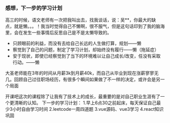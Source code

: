 ### 感想，下一步的学习计划
高三的时候，语文老师有一次把我叫出去，找我谈话，说：吴**，你最大的缺点，就是懒。。。！我当时觉得自己不懒啊，很不服气，但是这句话印到了我的脑海里，会在发生一些事情后反思自己是不是太懒导致的。

- 只顾眼前的利益，而没有去给自己长远的人生做打算，规划——懒
- 察觉到了自己的问题，制定了学习计划，却始终没有履行——懒（拖延症）
- 安于现状，即使已经察觉到了当下的环境难以让自己成长/改变，任没有采取行动。——懒

大圣老师能在3年的时间从月薪3k到月薪40k，而自己从毕业到现在涨薪寥寥无几。回顾自己过往职场经历，有很多个瞬间如果做了不一样的决定，或许会是另一个局面

开课吧这次的课程除了让我有了技术上的成长，最重要的是对自己职业生涯有了一个更清晰的认知。
下一步的学习计划：
1.早上6点30之前起床，每天保证自己最少3小时自由学习时间
2.leetcode一周四道题
3.vue源码、vue3学习
4.react知识巩固